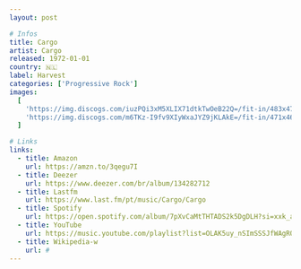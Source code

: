 ```yaml
---
layout: post

# Infos
title: Cargo
artist: Cargo
released: 1972-01-01
country: 🇳🇱
label: Harvest
categories: ['Progressive Rock']
images:
  [
    'https://img.discogs.com/iuzPQi3xM5XLIX71dtkTwOeB22Q=/fit-in/483x474/filters:strip_icc():format(jpeg):mode_rgb():quality(90)/discogs-images/R-2274555-1275236230.jpeg.jpg',
    'https://img.discogs.com/m6TKz-I9fv9XIyWxaJYZ9jKLAkE=/fit-in/471x464/filters:strip_icc():format(jpeg):mode_rgb():quality(90)/discogs-images/R-2274555-1275236244.jpeg.jpg',
  ]

# Links
links:
  - title: Amazon
    url: https://amzn.to/3qegu7I
  - title: Deezer
    url: https://www.deezer.com/br/album/134282712
  - title: Lastfm
    url: https://www.last.fm/pt/music/Cargo/Cargo
  - title: Spotify
    url: https://open.spotify.com/album/7pXvCaMtTHTADS2k5DgDLH?si=xxk_abMwRJapdncVyNZCeA
  - title: YouTube
    url: https://music.youtube.com/playlist?list=OLAK5uy_nSImSSSJfWAgROvjqjEDNm9YCwWSJZhYA
  - title: Wikipedia-w
    url: #
---
```

